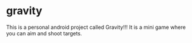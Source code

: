 # gravity
This is a personal android project called Gravity!!! It is a mini game where you can aim and shoot targets.
